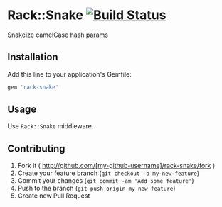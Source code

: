 # Rack::Snake [![Build Status](https://travis-ci.org/zizkovrb/rack-snake.png?branch=master)](https://travis-ci.org/zizkovrb/rack-snake)

Snakeize camelCase hash params

## Installation

Add this line to your application's Gemfile:

```ruby
gem 'rack-snake'
```

## Usage

Use `Rack::Snake` middleware.

## Contributing

1. Fork it ( http://github.com/[my-github-username]/rack-snake/fork )
2. Create your feature branch (`git checkout -b my-new-feature`)
3. Commit your changes (`git commit -am 'Add some feature'`)
4. Push to the branch (`git push origin my-new-feature`)
5. Create new Pull Request
